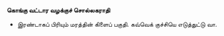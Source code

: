 **கொங்கு வட்டார வழக்குச் சொல்லகராதி**
- இரண்டாகப் பிரியும் மரத்தின் கிளைப் பகுதி. கவ்வெக் குச்சியெ எடுத்துட்டு வா.

